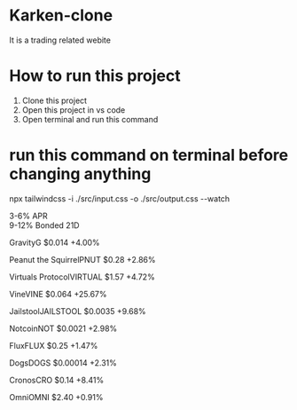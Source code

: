 # Karken-clone
It is a trading related webite 

# How to run this project
1. Clone this project
2. Open this project in vs code
3. Open terminal and run this command

# run this command on terminal before changing anything
npx tailwindcss -i ./src/input.css -o ./src/output.css --watch 



<div class="flex flex-cols-2 gap-1">
                  <div class="flex justify-center font-medium text-[10px] text-[#27825c] bg-[#1bb4743b] rounded-md w-14">3-6% APR</div>
                  <div class="flex justify-center font-medium text-[10px] text-[#27825c] bg-[#1bb4743b] rounded-md w-[100px]">9-12% Bonded 21D</div>
                </div>

GravityG
$0.014
+4.00%

Peanut the SquirrelPNUT
$0.28
+2.86%

Virtuals ProtocolVIRTUAL
$1.57
+4.72%

VineVINE
$0.064
+25.67%

JailstoolJAILSTOOL
$0.0035
+9.68%

NotcoinNOT
$0.0021
+2.98%

FluxFLUX
$0.25
+1.47%

DogsDOGS
$0.00014
+2.31%

CronosCRO
$0.14
+8.41%

OmniOMNI
$2.40
+0.91% 